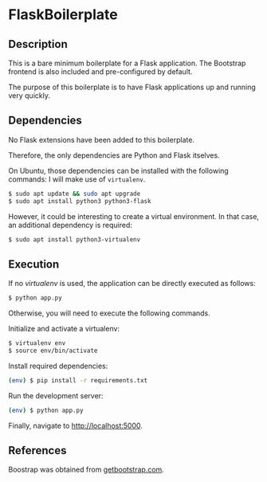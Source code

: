 # FlaskBoilerplate

## Description

This is a bare minimum boilerplate for a Flask application. The Bootstrap
frontend is also included and pre-configured by default.

The purpose of this boilerplate is to have Flask applications up and running
very quickly.

## Dependencies

No Flask extensions have been added to this boilerplate.

Therefore, the only dependencies are Python and Flask itselves.

On Ubuntu, those dependencies can be installed with the following commands:
I will make use of `virtualenv`.

```bash
$ sudo apt update && sudo apt upgrade
$ sudo apt install python3 python3-flask
```

However, it could be interesting to create a virtual environment.
In that case, an additional dependency is required:

```bash
$ sudo apt install python3-virtualenv
```

## Execution

If no _virtualenv_ is used, the application can be directly executed as follows:

```bash
$ python app.py
```

Otherwise, you will need to execute the following commands.

Initialize and activate a virtualenv:

```bash
$ virtualenv env
$ source env/bin/activate
```

Install required dependencies:

```bash
(env) $ pip install -r requirements.txt
```

Run the development server:

```bash
(env) $ python app.py
```

Finally, navigate to [http://localhost:5000](http://localhost:5000).

## References

Boostrap was obtained from [getbootstrap.com](https://getbootstrap.com).

